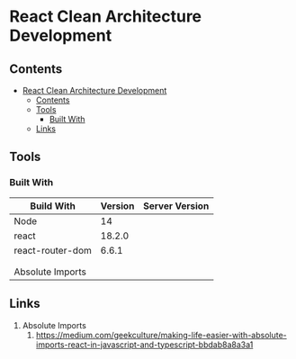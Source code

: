 
# React Clean Architecture Development

## Contents
- [React Clean Architecture Development](#react-clean-architecture-development)
  - [Contents](#contents)
  - [Tools](#tools)
    - [Built With](#built-with)
  - [Links](#links)


## Tools

### Built With


| Build With       | Version | Server Version |
| ---------------- | ------- | -------------- |
| Node             | 14      |                |
| react            | 18.2.0  |                |
| react-router-dom | 6.6.1   |                |
|                  |         |                |
|                  |         |                |
| Absolute Imports |         |                |




## Links

1. Absolute Imports
   1. https://medium.com/geekculture/making-life-easier-with-absolute-imports-react-in-javascript-and-typescript-bbdab8a8a3a1 
